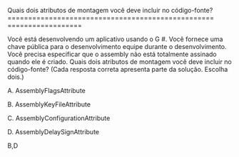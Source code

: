 ﻿Quais dois atributos de montagem você deve incluir no código-fonte?
================================================== ==================

Você está desenvolvendo um aplicativo usando o G #. Você fornece uma chave pública para o desenvolvimento
equipe durante o desenvolvimento.
Você precisa especificar que o assembly não está totalmente assinado quando ele é criado.
Quais dois atributos de montagem você deve incluir no código-fonte? (Cada resposta correta
apresenta parte da solução. Escolha dois.)

A.
AssemblyFlagsAttribute

B.
AssemblyKeyFileAttribute

C.
AssemblyConfigurationAttribute

D.
AssemblyDelaySignAttribute



B,D


